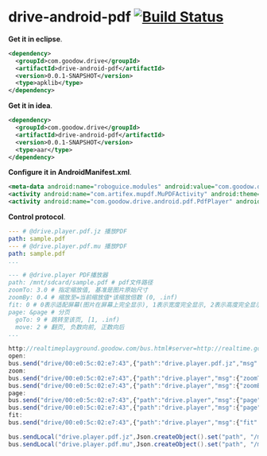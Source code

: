 drive-android-pdf [![Build Status](https://travis-ci.org/dingpengwei/drive-android-pdf.svg?branch=master)](https://travis-ci.org/dingpengwei/drive-android-pdf)
=================

**Get it in eclipse**.
```xml
<dependency>
  <groupId>com.goodow.drive</groupId>
  <artifactId>drive-android-pdf</artifactId>
  <version>0.0.1-SNAPSHOT</version>
  <type>apklib</type>
</dependency>
```
**Get it in idea**.
```xml
<dependency>
  <groupId>com.goodow.drive</groupId>
  <artifactId>drive-android-pdf</artifactId>
  <version>0.0.1-SNAPSHOT</version>
  <type>aar</type>
</dependency>
```
**Configure it in AndroidManifest.xml**.
```xml
<meta-data android:name="roboguice.modules" android:value="com.goodow.drive.android.DriveAndroidPdfModule,com.goodow.drive.android.PdfModule" />
<activity android:name="com.artifex.mupdf.MuPDFActivity" android:theme="@android:style/Theme.Black.NoTitleBar.Fullscreen"/>
<activity android:name="com.goodow.drive.android.pdf.PdfPlayer" android:theme="@android:style/Theme.Black.NoTitleBar.Fullscreen"/>
```
**Control protocol**.
```yml
--- # @drive.player.pdf.jz 播放PDF
path: sample.pdf
--- # @drive.player.pdf.mu 播放PDF
path: sample.pdf
...

--- # @drive.player PDF播放器
path: /mnt/sdcard/sample.pdf # pdf文件路径
zoomTo: 3.0 # 指定缩放值, 基准是图片原始尺寸
zoomBy: 0.4 # 缩放至=当前缩放值*该缩放倍数 (0, .inf)
fit: 0 # 0表示适配屏幕(图片在屏幕上完全显示), 1表示宽度完全显示, 2表示高度完全显示
page: &page # 分页
  goTo: 9 # 跳转至该页, [1, .inf)
  move: 2 # 翻页, 负数向前, 正数向后
...
```

```javaScript
http://realtimeplayground.goodow.com/bus.html#server=http://realtime.goodow.com:1986/channel
open:
bus.send("drive/00:e0:5c:02:e7:43",{"path":"drive.player.pdf.jz","msg":{"path":"/mnt/sdcard/maven.pdf"}})
zoom:
bus.send("drive/00:e0:5c:02:e7:43",{"path":"drive.player","msg":{"zoomTo":"2.0"}})
bus.send("drive/00:e0:5c:02:e7:43",{"path":"drive.player","msg":{"zoomBy":0.5}})
page:
bus.send("drive/00:e0:5c:02:e7:43",{"path":"drive.player","msg":{"page":{"goTo":2}}})
bus.send("drive/00:e0:5c:02:e7:43",{"path":"drive.player","msg":{"page":{"move":-1}}})
fit:
bus.send("drive/00:e0:5c:02:e7:43",{"path":"drive.player","msg":{"fit":0}})
```

```java
bus.sendLocal("drive.player.pdf.jz",Json.createObject().set("path", "/mnt/sdcard/ReferenceCard.pdf"),null);
bus.sendLocal("drive.player.pdf.mu",Json.createObject().set("path", "/mnt/sdcard/ReferenceCard.pdf"),null);
```
